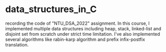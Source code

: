 # data_structures_in_C
recording the code of "NTU_DSA_2022" assignment. In this course, I implemented multiple data structures including heap, stack, linked-list and disjoint set from scratch under strict time limitation. I've also implemented several algorithms like rabin-karp algorithm and prefix infix-postfix translation. 
